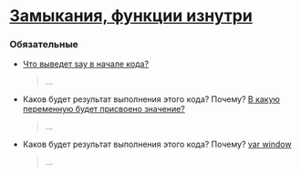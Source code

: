 # [Замыкания, функции изнутри](https://learn.javascript.ru/closures)

### Обязательные
 
* [Что выведет say в начале кода?](https://learn.javascript.ru/task/say-phrase-first)
  > ...
* Каков будет результат выполнения этого кода? Почему? [В какую переменную будет присвоено значение?
](https://learn.javascript.ru/task/which-value-is-modified)
  > ...
* Каков будет результат выполнения этого кода? Почему? [var window
](https://learn.javascript.ru/task/var-window)
  > ...
